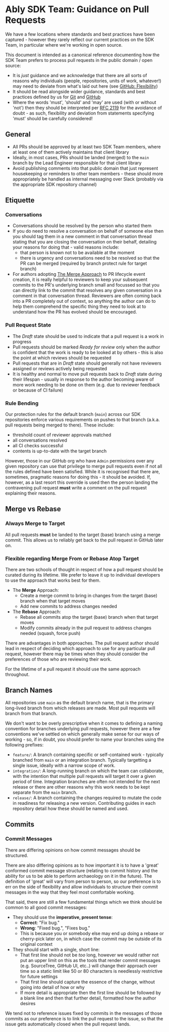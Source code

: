# Ably SDK Team: Guidance on Pull Requests

We have a few locations where standards and best practices have been captured - however they rarely reflect our current practices on the SDK Team, in particular where we're working in open source.

This document is intended as a canonical reference documenting how the SDK Team prefers to process pull requests in the public domain / open source:

- It is _just_ guidance and we acknowledge that there are all sorts of reasons why individuals (people, repositories, units of work, whatever!) may need to deviate from what's laid out here (see [GitHub: Flexibility](github.md#flexibility))
- It should be read alongside wider guidance, standards and best practices defined by us for [Git](git.md) and [GitHub](github.md)
- Where the words 'must', 'should' and 'may' are used (with or without 'not') then they should be interpreted per [RFC 2119](https://datatracker.ietf.org/doc/html/rfc2119) for the avoidance of doubt - as such, flexibility and deviation from statements specifying 'must' should be carefully considered!

## General

- All PRs should be approved by at least two SDK Team members, where at least one of them actively maintains that client library
- Ideally, in most cases, PRs should be landed (merged) to the `main` branch by the Lead Engineer responsible for that client library
- Avoid publishing comments into that public domain that just represent housekeeping or reminders to other team members - these should more appropriately be handled as internal messaging over Slack (probably via the appropriate SDK repository channel)

## Etiquette

### Conversations

- Conversations should be resolved by the person who started them
- If you do need to resolve a conversation on behalf of someone else then you should tag them in a new comment in that conversation thread stating that you are closing the conversation on their behalf, detailing your reasons for doing that - valid reasons include:
  - that person is known not to be available at the moment
  - there is urgency and conversations need to be resolved so that the PR can be merged (required by branch protect rule for target branch)
- For authors adopting [The Merge Approach](#flexible-regarding-merge-from-or-rebase-atop-target) to PR lifecycle event creation, it is really helpful to reviewers to keep your subsequent commits to the PR's underlying branch small and focussed so that you can directly link to the commit that resolves any given conversation in a comment in that conversation thread. Reviewers are often coming back into a PR completely out of context, so anything the author can do to help them comprehend the specific thing they need to look at to understand how the PR has evolved should be encouraged.

### Pull Request State

- The _Draft_ state should be used to indicate that a pull request is a work in progress
- Pull requests should be marked _Ready for review_ only when the author is confident that the work is ready to be looked at by others - this is also the point at which reviews should be requested
- Pull requests that are in _Draft_ state should generally not have reviewers assigned or reviews actively being requested
- It is healthy and normal to move pull requests back to _Draft_ state during their lifespan - usually in response to the author becoming aware of more work needing to be done on them (e.g. due to reviewer feedback or because of CI failure)

### Rule Bending

Our protection rules for the default branch (`main`) across our SDK repositories enforce various requirements on pushes to that branch (a.k.a. pull requests being merged to there). These include:

- threshold count of reviewer approvals matched
- all conversations resolved
- all CI checks successful
- contents is up-to-date with the target branch

However, those in our GitHub org who have `Admin` permissions over any given repository can use that privilege to merge pull requests even if not all the rules defined have been satisfied. While it is recognised that there are, sometimes, pragmatic reasons for doing this - it should be avoided. If, however, as a last resort this override is used then the person landing the contravening pull request **must** write a comment on the pull request explaining their reasons.

## Merge vs Rebase

### Always Merge to Target

All pull requests **must** be landed to the target (base) branch using a merge commit.
This allows us to reliably get back to the pull request in GitHub later on.

### Flexible regarding Merge From or Rebase Atop Target

There are two schools of thought in respect of how a pull request should be curated during its lifetime.
We prefer to leave it up to individual developers to use the approach that works best for them.

- The **Merge** Approach:
  - Create a merge commit to bring in changes from the target (base) branch when that target moves
  - Add new commits to address changes needed
- The **Rebase** Approach:
  - Rebase all commits atop the target (base) branch when that target moves
  - Modify commits already in the pull request to address changes needed (squash, force push)

There are advantages in both approaches.
The pull request author should lead in respect of deciding which approach to use for any particular pull request,
however there may be times when they should consider the preferences of those who are reviewing their work.

For the lifetime of a pull request it should use the same approach throughout.

## Branch Names

All repositories use `main` as the default branch name, that is the primary long-lived branch from which releases are made.
Most pull requests will branch from that branch.

We don't want to be overly prescriptive when it comes to defining a naming convention for branches underlying pull requests, however there are a few conventions we've settled on which generally make sense for our ways of working - so, if in doubt, you should prefer to name your branches using the following prefixes:

- `feature/`: A branch containing specific or self-contained work - typically branched from `main` or an integration branch. Typically targetting a single issue, ideally with a narrow scope of work.
- `integration/`: A long-running branch on which the team can collaborate, with the intention that multiple pull requests will target it over a given period of time. Integration branches are often not intended for the next release or there are other reasons why this work needs to be kept separate from the `main` branch.
- `release/`: A branch containing the changes required to mutate the code in readiness for releasing a new version. Contributing guides in each repository detail how these should be named and used.

## Commits

### Commit Messages

There are differing opinions on how commit messages should be structured.

There are also differing opinions as to how important it is to have a 'great' conformed commit message structure (relating to commit history and the ability for us to be able to perform archaeology on it in the future).
The definition of 'great' will vary from person to person, so our preference is to err on the side of flexibility and allow individuals to structure their commit messages in the way that they feel most comfortable working.

That said, there are still a few fundamental things which we think should be common to all good commit messages:

- They should use the **imperative, present tense**:
  - **Correct**: "Fix bug."
  - **Wrong**: "Fixed bug.", "Fixes bug."
  - This is because you or somebody else may end up doing a rebase or cherry-pick later on, in which case the commit may be outside of its original context
- They should start with a single, short line:
  - That first line should not be _too_ long, however we would rather not put an upper limit on this as the tools that render commit messages (e.g. SourceTree, GitHub UI, etc..) will change their approach over time so a static limit like 50 or 80 characters is needlessly restrictive for future settings
  - That first line should capture the essence of the change, without going into detail of how or why
  - If more detail is appropriate then the first line should be followed by a blank line and then that further detail, formatted how the author desires

We tend not to reference issues fixed by commits in the messages of those commits as our preference is to link the pull request to the issue, so that the issue gets automatically closed when the pull request lands.
